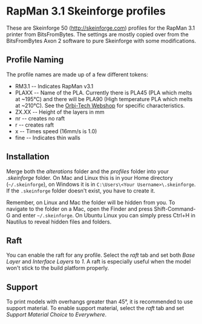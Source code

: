 # RapMan 3.1 Skeinforge profiles

These are Skeinforge 50 (http://skeinforge.com) profiles for the RapMan 3.1 printer from BitsFromBytes. The settings are mostly copied over from the BitsFromBytes Axon 2 software to pure Skeinforge with some modifications.

## Profile Naming

The profile names are made up of a few different tokens:

* RM3.1 -- Indicates RapMan v3.1
* PLAXX -- Name of the PLA. Currently there is PLA45 (PLA which melts at ~195°C) and there will be PLA90 (High temperature PLA which melts at ~210°C). See the [Orbi-Tech Webshop](http://www.orbi-tech.de/shop/Plastic-Welding-Rod/PLA:::30_46.html "Orbi-Tech Webshop") for specific characteristics.
* ZX.XX -- Height of the layers in mm
* nr -- creates no raft
* r -- creates raft
* x -- Times speed (16mm/s is 1.0)
* fine -- Indicates thin walls

## Installation

Merge both the *alterations* folder and the *profiles* folder into your *.skeinforge* folder. On Mac and Linux this is in your Home directory (`~/.skeinforge`), on Windows it is in `C:\Users\<Your Username>\.skeinforge`. If the `.skeinforge` folder doesn't exist, you have to create it.

Remember, on Linux and Mac the folder will be hidden from you. To navigate to the folder on a Mac, open the Finder and press Shift-Command-G and enter `~/.skeinforge`. On Ubuntu Linux you can simply press Ctrl+H in Nautilus to reveal hidden files and folders.

## Raft

You can enable the raft for any profile. Select the *raft* tab and set both *Base Layer* and *Interface Layers* to *1*. A raft is especially useful when the model won't stick to the build platform properly.

## Support

To print models with overhangs greater than 45°, it is recommended to use support material. To enable support material, select the *raft* tab and set *Support Material Choice* to *Everywhere*. 